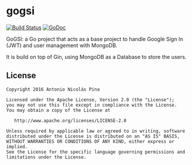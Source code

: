 # gogsi

[![Build Status](https://travis-ci.org/ANPez/gogsi.png)](https://travis-ci.org/ANPez/gogsi)
[![GoDoc](https://godoc.org/github.com/ANPez/gogsi?status.svg)](http://godoc.org/github.com/ANPez/gogsi)

GoGSI: a Go project that acts as a base project to handle Google Sign In (JWT) and user management with MongoDB.

It is build on top of Gin, using MongoDB as a Database to store the users.

## License
    Copyright 2016 Antonio Nicolás Pina

    Licensed under the Apache License, Version 2.0 (the "License");
    you may not use this file except in compliance with the License.
    You may obtain a copy of the License at

       http://www.apache.org/licenses/LICENSE-2.0

    Unless required by applicable law or agreed to in writing, software
    distributed under the License is distributed on an "AS IS" BASIS,
    WITHOUT WARRANTIES OR CONDITIONS OF ANY KIND, either express or implied.
    See the License for the specific language governing permissions and
    limitations under the License.
